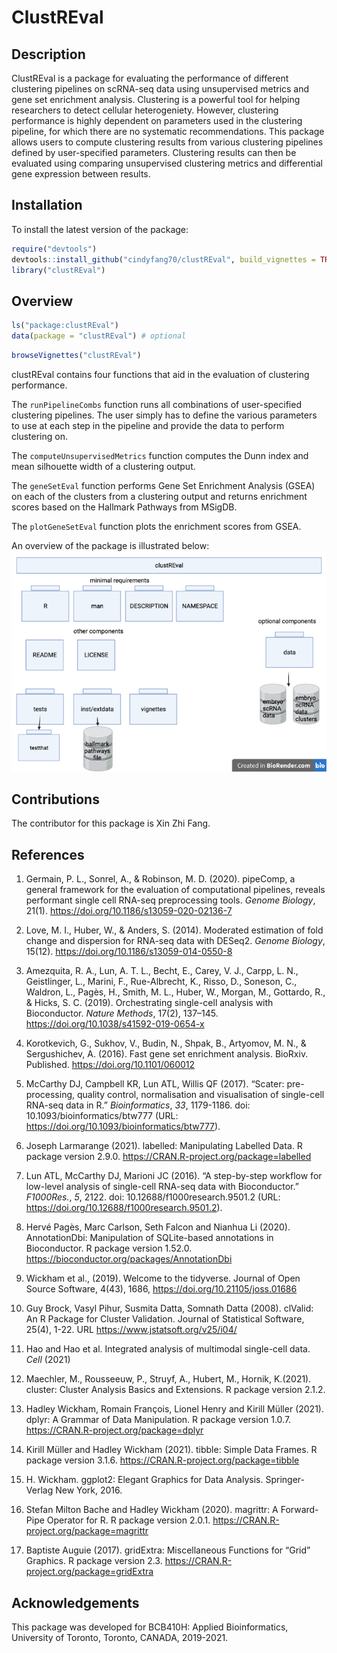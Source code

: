 
<!-- README.md is generated from README.Rmd. Please edit that file -->

# ClustREval

<!-- badges: start -->

<!-- badges: end -->

## Description

ClustREval is a package for evaluating the performance of different
clustering pipelines on scRNA-seq data using unsupervised metrics and
gene set enrichment analysis. Clustering is a powerful tool for helping
researchers to detect cellular heterogeniety. However, clustering
performance is highly dependent on parameters used in the clustering
pipeline, for which there are no systematic recommendations. This
package allows users to compute clustering results from various
clustering pipelines defined by user-specified parameters. Clustering
results can then be evaluated using comparing unsupervised clustering
metrics and differential gene expression between results.

## Installation

To install the latest version of the package:

``` r
require("devtools")
devtools::install_github("cindyfang70/clustREval", build_vignettes = TRUE)
library("clustREval")
```

## Overview

``` r
ls("package:clustREval")
data(package = "clustREval") # optional
```

``` r
browseVignettes("clustREval")
```

clustREval contains four functions that aid in the evaluation of
clustering performance.

The `runPipelineCombs` function runs all combinations of user-specified
clustering pipelines. The user simply has to define the various
parameters to use at each step in the pipeline and provide the data to
perform clustering on.

The `computeUnsupervisedMetrics` function computes the Dunn index and
mean silhouette width of a clustering output.

The `geneSetEval` function performs Gene Set Enrichment Analysis (GSEA)
on each of the clusters from a clustering output and returns enrichment
scores based on the Hallmark Pathways from MSigDB.

The `plotGeneSetEval` function plots the enrichment scores from GSEA.

An overview of the package is illustrated below:
![](./inst/extdata/files.png)

## Contributions

The contributor for this package is Xin Zhi Fang.

## References

1.  Germain, P. L., Sonrel, A., & Robinson, M. D. (2020). pipeComp, a
    general framework for the evaluation of computational pipelines,
    reveals performant single cell RNA-seq preprocessing tools. *Genome
    Biology*, 21(1). <https://doi.org/10.1186/s13059-020-02136-7>

2.  Love, M. I., Huber, W., & Anders, S. (2014). Moderated estimation of
    fold change and dispersion for RNA-seq data with DESeq2. *Genome
    Biology*, 15(12). <https://doi.org/10.1186/s13059-014-0550-8>

3.  Amezquita, R. A., Lun, A. T. L., Becht, E., Carey, V. J., Carpp, L.
    N., Geistlinger, L., Marini, F., Rue-Albrecht, K., Risso, D.,
    Soneson, C., Waldron, L., Pagès, H., Smith, M. L., Huber, W.,
    Morgan, M., Gottardo, R., & Hicks, S. C. (2019). Orchestrating
    single-cell analysis with Bioconductor. *Nature Methods*, 17(2),
    137–145. <https://doi.org/10.1038/s41592-019-0654-x>

4.  Korotkevich, G., Sukhov, V., Budin, N., Shpak, B., Artyomov, M. N.,
    & Sergushichev, A. (2016). Fast gene set enrichment analysis.
    BioRxiv. Published. <https://doi.org/10.1101/060012>

5.  McCarthy DJ, Campbell KR, Lun ATL, Willis QF (2017). “Scater:
    pre-processing, quality control, normalisation and visualisation of
    single-cell RNA-seq data in R.” *Bioinformatics*, *33*, 1179-1186.
    doi: 10.1093/bioinformatics/btw777 (URL:
    <https://doi.org/10.1093/bioinformatics/btw777>).

6.  Joseph Larmarange (2021). labelled: Manipulating Labelled Data. R
    package version 2.9.0. <https://CRAN.R-project.org/package=labelled>

7.  Lun ATL, McCarthy DJ, Marioni JC (2016). “A step-by-step workflow
    for low-level analysis of single-cell RNA-seq data with
    Bioconductor.” *F1000Res.*, *5*, 2122. doi:
    10.12688/f1000research.9501.2 (URL:
    <https://doi.org/10.12688/f1000research.9501.2>).

8.  Hervé Pagès, Marc Carlson, Seth Falcon and Nianhua Li (2020).
    AnnotationDbi: Manipulation of SQLite-based annotations in
    Bioconductor. R package version 1.52.0.
    <https://bioconductor.org/packages/AnnotationDbi>

9.  Wickham et al., (2019). Welcome to the tidyverse. Journal of Open
    Source Software, 4(43), 1686, <https://doi.org/10.21105/joss.01686>

10. Guy Brock, Vasyl Pihur, Susmita Datta, Somnath Datta (2008).
    clValid: An R Package for Cluster Validation. Journal of Statistical
    Software, 25(4), 1-22. URL <https://www.jstatsoft.org/v25/i04/>

11. Hao and Hao et al. Integrated analysis of multimodal single-cell
    data. *Cell* (2021)

12. Maechler, M., Rousseeuw, P., Struyf, A., Hubert, M., Hornik,
    K.(2021). cluster: Cluster Analysis Basics and Extensions. R package
    version 2.1.2.

13. Hadley Wickham, Romain François, Lionel Henry and Kirill Müller
    (2021). dplyr: A Grammar of Data Manipulation. R package version
    1.0.7. <https://CRAN.R-project.org/package=dplyr>

14. Kirill Müller and Hadley Wickham (2021). tibble: Simple Data Frames.
    R package version 3.1.6. <https://CRAN.R-project.org/package=tibble>

15. H. Wickham. ggplot2: Elegant Graphics for Data Analysis.
    Springer-Verlag New York, 2016.

16. Stefan Milton Bache and Hadley Wickham (2020). magrittr: A
    Forward-Pipe Operator for R. R package version 2.0.1.
    <https://CRAN.R-project.org/package=magrittr>

17. Baptiste Auguie (2017). gridExtra: Miscellaneous Functions for
    “Grid” Graphics. R package version 2.3.
    <https://CRAN.R-project.org/package=gridExtra>

## Acknowledgements

This package was developed for BCB410H: Applied Bioinformatics,
University of Toronto, Toronto, CANADA, 2019-2021.
